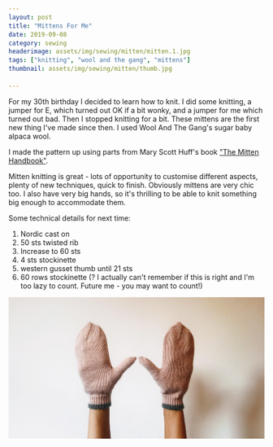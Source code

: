 ```yaml
---
layout: post
title: "Mittens For Me"
date: 2019-09-08
category: sewing
headerimage: assets/img/sewing/mitten/mitten.1.jpg
tags: ["knitting", "wool and the gang", "mittens"]
thumbnail: assets/img/sewing/mitten/thumb.jpg

---
```


For my 30th birthday I decided to learn how to knit. I did some knitting, a jumper for E, which turned out OK if a bit wonky, and a jumper for me which turned out bad. Then I stopped knitting for a bit. These mittens are the first new thing I've made since then. I used Wool And The Gang's sugar baby alpaca wool.

I made the pattern up using parts from Mary Scott Huff's book ["The Mitten Handbook"](https://www.goodreads.com/book/show/34227579-the-mitten-handbook).

Mitten knitting is great - lots of opportunity to customise different aspects, plenty of new techniques, quick to finish. Obviously mittens are very chic too. I also have very big hands, so it's thrilling to be able to knit something big enough to accommodate them.

Some technical details for next time:

1. Nordic cast on
1. 50 sts twisted rib
1. Increase to 60 sts
1. 4 sts stockinette
1. western gusset thumb until 21 sts
1. 60 rows stockinette (? I actually can't remember if this is right and I'm too lazy to count. Future me - you may want to count!)


![Mittens on](/assets/img/sewing/mitten/mitten.2.jpg)
